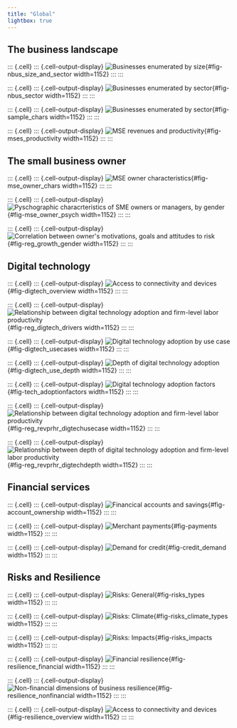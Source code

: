 ```yaml
---
title: "Global"
lightbox: true
---
```






## The business landscape 


::: {.cell}
::: {.cell-output-display}
![Businesses enumerated by size](cfi_map2_global_files/figure-html/fig-nbus_size_and_sector-1.png){#fig-nbus_size_and_sector width=1152}
:::
:::

::: {.cell}
::: {.cell-output-display}
![Businesses enumerated by sector](cfi_map2_global_files/figure-html/fig-nbus_sector-1.png){#fig-nbus_sector width=1152}
:::
:::

::: {.cell}
::: {.cell-output-display}
![Businesses enumerated by sector](cfi_map2_global_files/figure-html/fig-sample_chars-1.png){#fig-sample_chars width=1152}
:::
:::

::: {.cell}
::: {.cell-output-display}
![MSE revenues and productivity](cfi_map2_global_files/figure-html/fig-mses_productivity-1.png){#fig-mses_productivity width=1152}
:::
:::


## The small business owner 



::: {.cell}
::: {.cell-output-display}
![MSE owner characteristics](cfi_map2_global_files/figure-html/fig-mse_owner_chars-1.png){#fig-mse_owner_chars width=1152}
:::
:::

::: {.cell}
::: {.cell-output-display}
![Pyschographic characrteristics of SME owners or managers, by gender](cfi_map2_global_files/figure-html/fig-mse_owner_psych-1.png){#fig-mse_owner_psych width=1152}
:::
:::

::: {.cell}
::: {.cell-output-display}
![Correlation between owner's motivations, goals and attitudes to risk](cfi_map2_global_files/figure-html/fig-reg_growth_gender-1.png){#fig-reg_growth_gender width=1152}
:::
:::


## Digital technology 


::: {.cell}
::: {.cell-output-display}
![Access to connectivity and devices](cfi_map2_global_files/figure-html/fig-digtech_overview-1.png){#fig-digtech_overview width=1152}
:::
:::

::: {.cell}
::: {.cell-output-display}
![Relationship between digital technology adoption and firm-level labor productivity](cfi_map2_global_files/figure-html/fig-reg_digtech_drivers-1.png){#fig-reg_digtech_drivers width=1152}
:::
:::

::: {.cell}
::: {.cell-output-display}
![Digital technology adoption by use case](cfi_map2_global_files/figure-html/fig-digtech_usecases-1.png){#fig-digtech_usecases width=1152}
:::
:::

::: {.cell}
::: {.cell-output-display}
![Depth of digital technology adoption](cfi_map2_global_files/figure-html/fig-digtech_use_depth-1.png){#fig-digtech_use_depth width=1152}
:::
:::

::: {.cell}
::: {.cell-output-display}
![Digital technology adoption factors](cfi_map2_global_files/figure-html/fig-tech_adoptionfactors-1.png){#fig-tech_adoptionfactors width=1152}
:::
:::

::: {.cell}
::: {.cell-output-display}
![Relationship between digital technology adoption and firm-level labor productivity](cfi_map2_global_files/figure-html/fig-reg_revprhr_digtechusecase-1.png){#fig-reg_revprhr_digtechusecase width=1152}
:::
:::

::: {.cell}
::: {.cell-output-display}
![Relationship between depth of digital technology adoption and firm-level labor productivity](cfi_map2_global_files/figure-html/fig-reg_revprhr_digtechdepth-1.png){#fig-reg_revprhr_digtechdepth width=1152}
:::
:::


## Financial services 


::: {.cell}
::: {.cell-output-display}
![Financical accounts and savings](cfi_map2_global_files/figure-html/fig-account_ownership-1.png){#fig-account_ownership width=1152}
:::
:::

::: {.cell}
::: {.cell-output-display}
![Merchant payments](cfi_map2_global_files/figure-html/fig-payments-1.png){#fig-payments width=1152}
:::
:::

::: {.cell}
::: {.cell-output-display}
![Demand for credit](cfi_map2_global_files/figure-html/fig-credit_demand-1.png){#fig-credit_demand width=1152}
:::
:::


## Risks and Resilience


::: {.cell}
::: {.cell-output-display}
![Risks: General](cfi_map2_global_files/figure-html/fig-risks_types-1.png){#fig-risks_types width=1152}
:::
:::

::: {.cell}
::: {.cell-output-display}
![Risks: Climate](cfi_map2_global_files/figure-html/fig-risks_climate_types-1.png){#fig-risks_climate_types width=1152}
:::
:::

::: {.cell}
::: {.cell-output-display}
![Risks: Impacts](cfi_map2_global_files/figure-html/fig-risks_impacts-1.png){#fig-risks_impacts width=1152}
:::
:::

::: {.cell}
::: {.cell-output-display}
![Financial resilience](cfi_map2_global_files/figure-html/fig-resilience_financial-1.png){#fig-resilience_financial width=1152}
:::
:::

::: {.cell}
::: {.cell-output-display}
![Non-financial dimensions of business resilience](cfi_map2_global_files/figure-html/fig-resilience_nonfinancial-1.png){#fig-resilience_nonfinancial width=1152}
:::
:::

::: {.cell}
::: {.cell-output-display}
![Access to connectivity and devices](cfi_map2_global_files/figure-html/fig-resilience_overview-1.png){#fig-resilience_overview width=1152}
:::
:::
